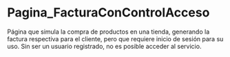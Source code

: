 # Pagina_FacturaConControlAcceso
Página que simula la compra de productos en una tienda, generando la factura respectiva para el cliente, pero que requiere inicio de sesión para su uso. Sin ser un usuario registrado, no es posible acceder al servicio.
